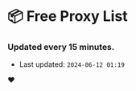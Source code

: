 # :package: Free Proxy List
### Updated every 15 minutes.

- Last updated: `2024-06-12 01:19`

:heart:
